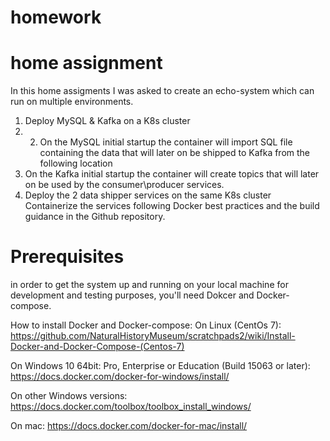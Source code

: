# homework
# home assignment 

In this home assigments I was asked to create an echo-system which can run on  multiple environments.
1.	Deploy MySQL & Kafka on a K8s cluster
2. 2.	On the MySQL initial startup the container will import SQL file containing the data that will later on be shipped to Kafka from the following location
3.	On the Kafka initial startup the container will create topics that will later on be used by the consumer\producer services.
4.	Deploy the 2 data shipper services on the same K8s cluster
 	Containerize the services following Docker best practices and the build guidance in the Github repository. 
  
# Prerequisites

in order to get the system up and running on your local machine for development and testing purposes, you'll need Dokcer and Docker-compose.

How to install Docker and Docker-compose: On Linux (CentOs 7): https://github.com/NaturalHistoryMuseum/scratchpads2/wiki/Install-Docker-and-Docker-Compose-(Centos-7)

On Windows 10 64bit: Pro, Enterprise or Education (Build 15063 or later): https://docs.docker.com/docker-for-windows/install/

On other Windows versions: https://docs.docker.com/toolbox/toolbox_install_windows/

On mac: https://docs.docker.com/docker-for-mac/install/


